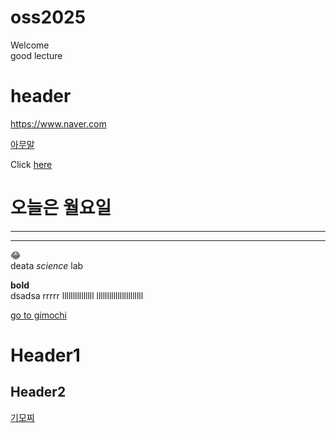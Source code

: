 # oss2025  
Welcome  
good lecture  
# header

https://www.naver.com  

[아무말](https://www.naver.com)  

Click [here][여기]  


[여기]:https://www.naver.com

# 오늘은 월요일
----
****
😂  
deata *science* lab  
  
**bold**    
dsadsa
rrrrr
lllllllllllllll
llllllllllllllllllllll

<a id="gimochi"></a>
[go to gimochi](#gimochi)


Header1
=======  
 
Header2
--------    















                  
























[기모찌](#header)   
